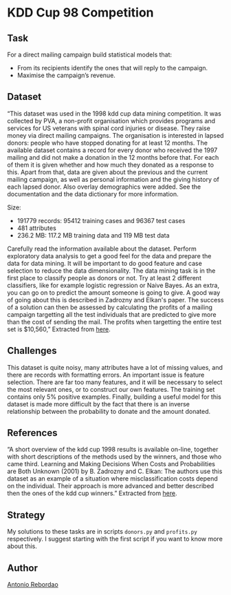 # KDD Cup 98 Competition

## Task

For a direct mailing campaign build statistical models that:

- From its recipients identify the ones that will reply to the campaign.
- Maximise the campaign’s revenue.

## Dataset

“This dataset was used in the 1998 kdd cup data mining competition. It was
collected by PVA, a non-profit organisation which provides programs and 
services for US veterans with spinal cord injuries or disease. They raise
money via direct mailing campaigns. The organisation is interested in lapsed
donors: people who have stopped donating for at least 12 months. The available
dataset contains a record for every donor who received the 1997 mailing and
did not make a donation in the 12 months before that. For each of them it
is given whether and how much they donated as a response to this. Apart from 
that, data are given about the previous and the current mailing campaign,
as well as personal information and the giving history of each lapsed donor. 
Also overlay demographics were added. See the documentation and the data 
dictionary for more information.

Size:

- 191779 records: 95412 training cases and 96367 test cases
- 481 attributes
- 236.2 MB: 117.2 MB training data and 119 MB test data

Carefully read the information available about the dataset. Perform 
exploratory data analysis to get a good feel for the data and prepare
the data for data mining. It will be important to do good feature and
case selection to reduce the data dimensionality. The data mining task
is in the first place to classify people as donors or not. Try at least
2 different classifiers, like for example logistic regression or Naive
Bayes. As an extra, you can go on to predict the amount someone is going
to give. A good way of going about this is described in Zadrozny and
Elkan's paper. The success of a solution can then be assessed by calculating
the profits of a mailing campaign targetting all the test individuals that
are predicted to give more than the cost of sending the mail. The profits
when targetting the entire test set is $10,560,”
Extracted from [here](
http://stanford.edu/~cpiech/cs221/homework/finalProject.html).

## Challenges

This dataset is quite noisy, many attributes have a lot of missing values,
and there are records with formatting errors. An important issue is feature 
selection. There are far too many features, and it will be necessary to 
select the most relevant ones, or to construct our own features.
The training set contains only 5% positive examples. Finally,
building a useful model for this dataset is made more difficult
by the fact that there is an inverse relationship between the
probability to donate and the amount donated.


## References

“A short overview of the kdd cup 1998 results is available on-line, 
together with short descriptions of the methods used by the winners,
and those who came third. Learning and Making Decisions When Costs and
Probabilities are Both Unknown (2001) by B. Zadrozny and C. Elkan:
The authors use this dataset as an example of a situation where
misclassification costs depend on the individual. Their approach is
more advanced and better described then the ones of the kdd cup winners.”
Extracted from [here](http://stanford.edu/~cpiech/cs221/homework/finalProject.html).

## Strategy

My solutions to these tasks are in scripts `donors.py` and `profits.py`
respectively. I suggest starting with the first script if you want to
know more about this.

## Author

[Antonio Rebordao](https://www.linkedin.com/in/rebordao)
